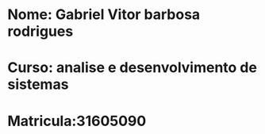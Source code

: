 # Nome: Gabriel Vitor barbosa rodrigues
# Curso: analise e desenvolvimento de sistemas
# Matricula:31605090

